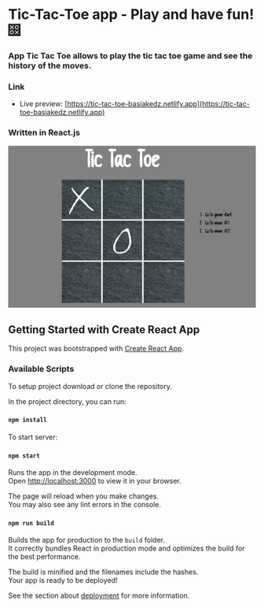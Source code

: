 # Tic-Tac-Toe app - Play and have fun! <img src="./public/tic-tac-toe2.png" alt="Tic-Tac-Toe_Logo" width="25" height="25">

### App Tic Tac Toe allows to play the tic tac toe game and see the history of the moves.

### Link

- Live preview: [https://tic-tac-toe-basiakedz.netlify.app](https://tic-tac-toe-basiakedz.netlify.app)

### Written in React.js

![Screenshot of App](./public/app-screenshot.png)

## Getting Started with Create React App

This project was bootstrapped with [Create React App](https://github.com/facebook/create-react-app).

### Available Scripts

To setup project download or clone the repository.

In the project directory, you can run:

#### `npm install`

To start server:

#### `npm start`

Runs the app in the development mode.\
Open [http://localhost:3000](http://localhost:3000) to view it in your browser.

The page will reload when you make changes.\
You may also see any lint errors in the console.

#### `npm run build`

Builds the app for production to the `build` folder.\
It correctly bundles React in production mode and optimizes the build for the best performance.

The build is minified and the filenames include the hashes.\
Your app is ready to be deployed!

See the section about [deployment](https://facebook.github.io/create-react-app/docs/deployment) for more information.
